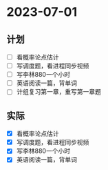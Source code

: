 # 2023-07-01

## 计划
- [ ] 看概率论点估计
- [ ] 写调度题，看进程同步视频
- [ ] 写李林880一个小时
- [ ] 英语阅读一篇，背单词
- [ ] 计组复习第一章，重写第一章题

## 实际
- [x] 看概率论点估计
- [x] 写调度题，看进程同步视频
- [x] 写李林880一个小时
- [x] 英语阅读一篇，背单词
